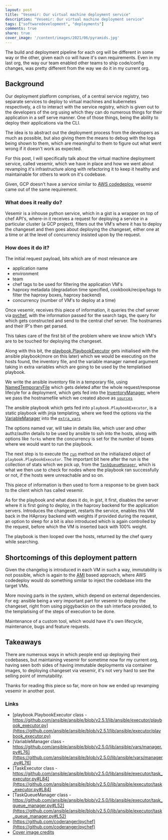 ```yaml
---
layout: post
title: "Vesemir: Our virtual machine deployment service"
description: "Vesemir: Our virtual machine deployment service"
tags: ["softwaredevelopment", "deployments"]
comments: true
share: true
cover_image: '/content/images/2021/06/pyramids.jpg'
---
```


The build and deployment pipeline for each org will be different in some way or the other, given each co will have it's own requirements. Even in my last org, the way our team enabled other teams to ship code/config changes, was pretty different from the way we do it in my current org.

## Background

Our deployment platform comprises, of a central service registry, two separate services to deploy to virtual machines and kubernetes respectively, a cli to interact with the service registry, which is given out to the developers of the org using which they can do numerous things for their application in a self serve manner. One of those things, being the ability to deploy their applications via the CLI.

The idea is to abstract out the deployment process from the developers as much as possible, but also giving them the means to debug with the logs being shown to them, which are meaningful to them to figure out what went wrong if it doesn't work as expected.

For this post, I will specifically talk about the virtual machine deployment service, called vesemir, which we have in place and how we went about revamping it's infrastructure along with refactoring it to keep it healthy and maintainable for others to work on it's codebase.

Given, GCP doesn't have a service similar to [AWS codedeploy](https://aws.amazon.com/codedeploy/), vesemir came out of the same requirement.

### What does it really do?

Vesemir is a inhouse python service, which in a gist is a wrapper on top of chef API's, where-in it receives a request for deploying a service in a particular cluster (a GCP project), filters out the VM's where it has to deploy the changeset and then goes about deploying the changeset, either one at a time or at the level of concurrency insisted upon by the request.

### How does it do it?

The initial request payload, bits which are of most relevance are
- application name
- environment
- team
- chef tags to be used for filtering the application VM's
- haproxy metadata (degradation time specified, cookbook/recipe/tags to filter the haproxy boxes, haproxy backend)
- concurrency (number of VM's to deploy at a time)

Once vesemir, receives this piece of information, it queries the chef server via [pychef](https://github.com/coderanger/pychef), with the information passed for the search tags, the query for which gets constructed and send to the central chef server. The hostnames and their IP's then get parsed.

This takes care of the first bit of the problem where we know which VM's are to be touched for deploying the changeset.

Along with this bit, the [playbook.PlaybookExecutor](https://github.com/ansible/ansible/blob/v2.5.0/lib/ansible/executor/playbook_executor.py#L41) gets initialised with the ansible playbook(more on this later) which we would be executing on the hosts found, the inventory file, and the variable manager named argument taking in extra variables which are going to be used by the templatised playbook.

We write the ansible inventory file in a temporary file, using [NamedTemporaryFile](https://docs.python.org/3/library/tempfile.html#tempfile.NamedTemporaryFile) which gets deleted after the whole request/response lifecyle for a deployment, which gets fed into the [InventoryManager](https://github.com/ansible/ansible/blob/v2.5.0/lib/ansible/inventory/manager.py#L118), where we pass the hostnamefile which we created above as [`sources`](https://github.com/ansible/ansible/blob/v2.5.0/lib/ansible/inventory/manager.py#L137)

The ansible playbook which gets fed into `playbook.PlaybookExecutor`, is a static playbook with jinja templating, where we feed the options via the [VariableManager](https://github.com/ansible/ansible/blob/v2.5.0/lib/ansible/vars/manager.py#L76) into the [`extra_vars`](https://github.com/ansible/ansible/blob/v2.5.0/lib/ansible/vars/manager.py#L85)

The options named var, will take in details like, which user and other authz/authn details to be used by ansible to ssh into the hosts, along with options like `forks` where the concurrency is set for the number of boxes where we would want to run the playbook.

The next step is to execute the [`run`](https://github.com/ansible/ansible/blob/v2.5.0/lib/ansible/executor/task_executor.py#L84) method on the initialiazed object of `playbook.PlaybookExecutor`. The important bit here after the run is the collection of stats which we pick up, from the [`TaskQueueManager`](https://github.com/ansible/ansible/blob/v2.5.0/lib/ansible/executor/task_queue_manager.py#L52), which is what we then use to check for nodes where the playbook ran successfully or not, if the hosts were unreachable and so on.

This piece of information is then used to form a response to be given back to the client which has called vesemir.

As for the playbook and what does it do, in gist, it first, disables the server where it is first going to deploy, in the haproxy backend for the application servers. Introduces the changeset, restarts the service, enables this VM back in the HAproxy backend with weights if provided during the request, an option to sleep for a bit is also introduced which is again controlled by the request, before which the VM is inserted back with 100% weight.

The playbook is then looped over the hosts, returned by the chef query while searching.

## Shortcomings of this deployment pattern

Given the changelog is introduced in each VM in such a way, immutability is not possible, which is again to the [AMI](https://docs.aws.amazon.com/AWSEC2/latest/UserGuide/AMIs.html) based approach, where AWS codedeploy would do something similar to inject the codebase into the target VMs.

More moving parts in the system, which depend on external dependencies. For eg: ansible being a very important part for vesemir to deploy the changeset, right from using piggybackin on the ssh interface provided, to the templatising of the steps of execution to be done.

Maintenance of a custom tool, which would have it's own lifecycle, maintenance, bugs and feature requests.

## Takeaways

There are numerous ways in which people end up deploying their codebases, but maintaining vesemir for sometime now for my current org, having seen both sides of having immutable deployments via container images, to deploying changeset via vesemir, it's not very hard to see the selling point of immutability.

Thanks for reading this piece so far, more on how we ended up revamping vesemir in another post.

### Links

- [playbook.PlaybookExecutor class - https://github.com/ansible/ansible/blob/v2.5.1/lib/ansible/executor/playbook_executor.py](https://github.com/ansible/ansible/blob/v2.5.1/lib/ansible/executor/playbook_executor.py)
- [VariableManager class - https://github.com/ansible/ansible/blob/v2.5.0/lib/ansible/vars/manager.py#L76](https://github.com/ansible/ansible/blob/v2.5.0/lib/ansible/vars/manager.py#L76)
- [TaskExecutor class - https://github.com/ansible/ansible/blob/v2.5.0/lib/ansible/executor/task_executor.py#L84](https://github.com/ansible/ansible/blob/v2.5.0/lib/ansible/executor/task_executor.py#L84)
- [TaskQueueManager class - https://github.com/ansible/ansible/blob/v2.5.0/lib/ansible/executor/task_queue_manager.py#L52](https://github.com/ansible/ansible/blob/v2.5.0/lib/ansible/executor/task_queue_manager.py#L52)
- [https://github.com/coderanger/pychef](https://github.com/coderanger/pychef)
- [Cover image credits](https://unsplash.com/photos/ejqfevj3Xv8)

